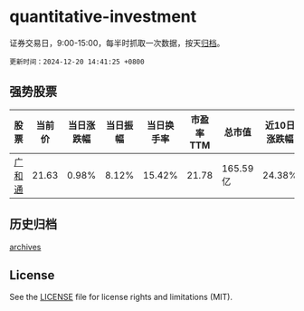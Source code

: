 # quantitative-investment

证券交易日，9:00-15:00，每半时抓取一次数据，按天[归档](archives)。

`更新时间：2024-12-20 14:41:25 +0800`

## 强势股票

|股票|当前价|当日涨跌幅|当日振幅|当日换手率|市盈率TTM|总市值|近10日涨跌幅|
|----|----|----|----|----|----|----|----|
|[广和通](https://xueqiu.com/S/SZ300638)|21.63|0.98%|8.12%|15.42%|21.78|165.59亿|24.38%|

## 历史归档

[archives](archives)

## License

See the [LICENSE](LICENSE) file for license rights and limitations (MIT).
